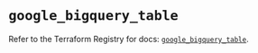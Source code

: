 # `google_bigquery_table`

Refer to the Terraform Registry for docs: [`google_bigquery_table`](https://registry.terraform.io/providers/hashicorp/google/5.36.0/docs/resources/bigquery_table).
